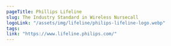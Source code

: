 ```yaml
---
pageTitle: Phillips Lifeline
slug: The Industry Standard in Wireless Nursecall
logoLink: "/assets/img/lifeline/philips-lifeline-logo.webp"
tags:
link: "https://www.lifeline.philips.com/"
---
```

